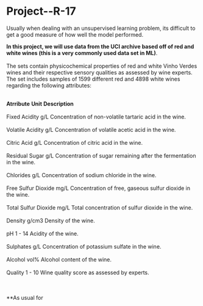 # Project--R-17

<table>
Usually when dealing with an unsupervised learning problem, its difficult to get a good measure of how well the model performed.<br>
  
**In this project, we will use data from the UCI archive based off of red and white wines (this is a very commonly used data set in ML)**.<br></br>
The sets contain physicochemical properties of red and white Vinho Verdes wines and their respective sensory qualities as assessed by wine experts.
The set includes samples of 1599 different red and 4898 white wines regarding the following attributes:<br></br>

**Atrribute**	       **Unit**	    **Description**<br></br>
Fixed Acidity	    g/L	    Concentration of non-volatile tartaric acid in the wine.<br></br>
Volatile Acidity  g/L	    Concentration of volatile acetic acid in the wine.<br></br>
Citric Acid	      g/L	    Concentration of citric acid in the wine.<br></br>
Residual Sugar	  g/L	    Concentration of sugar remaining after the fermentation in the wine.<br></br>
Chlorides	        g/L	    Concentration of sodium chloride in the wine.<br></br>
Free Sulfur Dioxide	mg/L	Concentration of free, gaseous sulfur dioxide in the wine.<br></br>
Total Sulfur Dioxide	mg/L Total concentration of sulfur dioxide in the wine.<br></br>
Density	            g/cm3	 Density of the wine.<br></br>
pH	          1   - 14	   Acidity of the wine.<br></br>
Sulphates	    g/L	        Concentration of potassium sulfate in the wine.<br></br>
Alcohol	      vol%	      Alcohol content of the wine.<br></br>
Quality	     1 - 10	      Wine quality score as assessed by experts.<br></br>


  
</table>

**As usual for 

